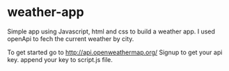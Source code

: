 # weather-app
Simple app using Javascript, html and css to build a weather app.
I used openApi to fech the current weather by city.


To get started
go to 
http://api.openweathermap.org/
Signup to get your api key.
append your key to script.js file.
